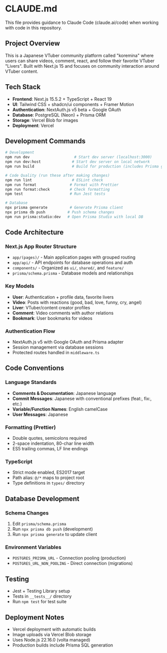 # CLAUDE.md

This file provides guidance to Claude Code (claude.ai/code) when working with code in this repository.

## Project Overview

This is a Japanese VTuber community platform called "koremina" where users can share videos, comment, react, and follow their favorite VTuber "Livers". Built with Next.js 15 and focuses on community interaction around VTuber content.

## Tech Stack

- **Frontend**: Next.js 15.5.2 + TypeScript + React 19
- **UI**: Tailwind CSS + shadcn/ui components + Framer Motion
- **Authentication**: NextAuth.js v5 beta + Google OAuth
- **Database**: PostgreSQL (Neon) + Prisma ORM
- **Storage**: Vercel Blob for images
- **Deployment**: Vercel

## Development Commands

```bash
# Development
npm run dev                    # Start dev server (localhost:3000)
npm run dev:host              # Start dev server on local network
npm run build                 # Build for production (includes Prisma generate)

# Code Quality (run these after making changes)
npm run lint                  # ESLint check
npm run format               # Format with Prettier
npm run format:check         # Check formatting
npm test                     # Run Jest tests

# Database
npx prisma generate          # Generate Prisma client
npx prisma db push          # Push schema changes
npm run prisma:studio:dev   # Open Prisma Studio with local DB
```

## Code Architecture

### Next.js App Router Structure
- `app/(pages)/` - Main application pages with grouped routing
- `app/api/` - API endpoints for database operations and auth
- `components/` - Organized as `ui/`, `shared/`, and `feature/`
- `prisma/schema.prisma` - Database models and relationships

### Key Models
- **User**: Authentication + profile data, favorite livers
- **Video**: Posts with reactions (good, bad, love, funny, cry, angel)
- **Liver**: VTuber/content creator profiles
- **Comment**: Video comments with author relations
- **Bookmark**: User bookmarks for videos

### Authentication Flow
- NextAuth.js v5 with Google OAuth and Prisma adapter
- Session management via database sessions
- Protected routes handled in `middleware.ts`

## Code Conventions

### Language Standards
- **Comments & Documentation**: Japanese language
- **Commit Messages**: Japanese with conventional prefixes (feat:, fix:, etc.)
- **Variable/Function Names**: English camelCase
- **User Messages**: Japanese

### Formatting (Prettier)
- Double quotes, semicolons required
- 2-space indentation, 80-char line width
- ES5 trailing commas, LF line endings

### TypeScript
- Strict mode enabled, ES2017 target
- Path alias: `@/*` maps to project root
- Type definitions in `types/` directory

## Database Development

### Schema Changes
1. Edit `prisma/schema.prisma`
2. Run `npx prisma db push` (development)
3. Run `npx prisma generate` to update client

### Environment Variables
- `POSTGRES_PRISMA_URL` - Connection pooling (production)
- `POSTGRES_URL_NON_POOLING` - Direct connection (migrations)

## Testing

- Jest + Testing Library setup
- Tests in `__tests__/` directory
- Run `npm test` for test suite

## Deployment Notes

- Vercel deployment with automatic builds
- Image uploads via Vercel Blob storage
- Uses Node.js 22.16.0 (volta managed)
- Production builds include Prisma SQL generation